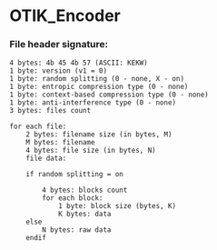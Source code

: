 # OTIK_Encoder

### File header signature:

    4 bytes: 4b 45 4b 57 (ASCII: KEKW)
    1 byte: version (v1 = 0)
    1 byte: random splitting (0 - none, X - on)
    1 byte: entropic compression type (0 - none)
    1 byte: context-based compression type (0 - none)
    1 byte: anti-interference type (0 - none)
    3 bytes: files count 

    for each file:
        2 bytes: filename size (in bytes, M)
        M bytes: filename
        4 bytes: file size (in bytes, N)
        file data:

        if random splitting = on

            4 bytes: blocks count
            for each block:
                1 byte: block size (bytes, K)
                K bytes: data
        else
            N bytes: raw data
        endif
